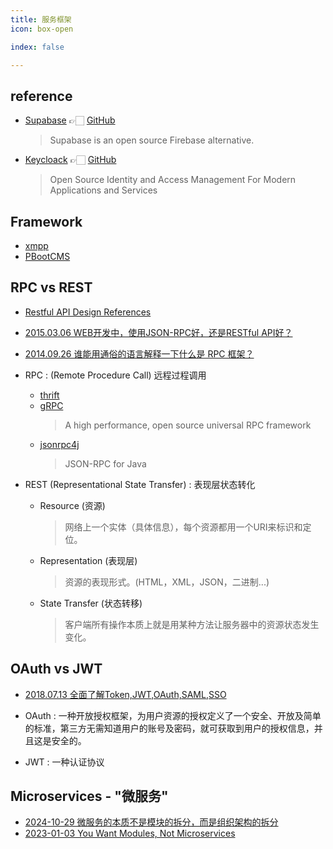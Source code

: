 ```yaml
---
title: 服务框架
icon: box-open

index: false

---
```


<!-- more -->

## reference

- [Supabase](https://supabase.com) 👉🏻 [GitHub](https://github.com/supabase/supabase)
    > Supabase is an open source Firebase alternative.
- [Keycloack](https://www.keycloak.org) 👉🏻 [GitHub](https://github.com/keycloak/keycloak)
    > Open Source Identity and Access Management For Modern Applications and Services

## Framework

- [xmpp](https://xmpp.org/)
- [PBootCMS](https://pbootcms.com)

## RPC vs REST

- [Restful API Design References](https://github.com/aisuhua/restful-api-design-references)
- [2015.03.06 WEB开发中，使用JSON-RPC好，还是RESTful API好？](https://www.zhihu.com/question/28570307)
- [2014.09.26 谁能用通俗的语言解释一下什么是 RPC 框架？](https://www.zhihu.com/question/25536695)

- RPC : (Remote Procedure Call) 远程过程调用
    * [thrift](https://github.com/apache/thrift)
    * [gRPC](https://github.com/grpc)
        > A high performance, open source universal RPC framework
    * [jsonrpc4j](https://github.com/briandilley/jsonrpc4j)
        > JSON-RPC for Java

- REST (Representational State Transfer) : 表现层状态转化  
    * Resource (资源) 
        > 网络上一个实体（具体信息），每个资源都用一个URI来标识和定位。 
    * Representation (表现层)
        > 资源的表现形式。(HTML，XML，JSON，二进制...) 
    * State Transfer (状态转移) 
        > 客户端所有操作本质上就是用某种方法让服务器中的资源状态发生变化。

## OAuth vs JWT

- [2018.07.13 全面了解Token,JWT,OAuth,SAML,SSO](https://zhuanlan.zhihu.com/p/38942172)

- OAuth : 一种开放授权框架，为用户资源的授权定义了一个安全、开放及简单的标准，第三方无需知道用户的账号及密码，就可获取到用户的授权信息，并且这是安全的。
- JWT : 一种认证协议

## Microservices - "微服务"

- [2024-10-29 微服务的本质不是模块的拆分，而是组织架构的拆分](https://baoyu.io/blog/microservices-organizational-structure-split)
- [2023-01-03 You Want Modules, Not Microservices](https://blogs.newardassociates.com/blog/2023/you-want-modules-not-microservices.html)